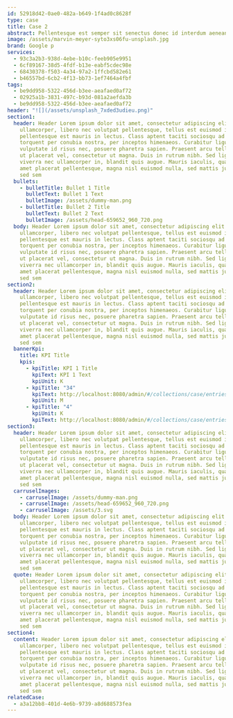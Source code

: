 ```yaml
---
id: 52918d42-0ae0-482a-b649-1f4ad0c8628f
type: case
title: Case 2
abstract: Pellentesque est semper sit senectus donec id interdum aenean
image: /assets/marvin-meyer-syto3xs06fu-unsplash.jpg
brand: Google p
services:
  - 93c3a2b3-938d-4ebe-b10c-feeb905e9951
  - 6cf89167-38d5-4fdf-b13e-eabf5cdec98e
  - 68430378-f503-4a34-97a2-1ffcbd582e61
  - b46557bd-6cb2-4f13-bb73-1ef7464a4fbf
tags:
  - be9dd958-5322-456d-b3ee-aeafaed0af72
  - 02925a1b-3831-497c-b93d-081a2aefda3b
  - be9dd958-5322-456d-b3ee-aeafaed0af72
header: "![](/assets/unsplash_7xded3udieu.png)"
section1:
  header: Header Lorem ipsum dolor sit amet, consectetur adipiscing elit. Proin
    ullamcorper, libero nec volutpat pellentesque, tellus est euismod ipsum, id
    pellentesque est mauris in lectus. Class aptent taciti sociosqu ad litora
    torquent per conubia nostra, per inceptos himenaeos. Curabitur ligula arcu,
    vulputate id risus nec, posuere pharetra sapien. Praesent arcu tellus, porta
    ut placerat vel, consectetur ut magna. Duis in rutrum nibh. Sed ligula nisi,
    viverra nec ullamcorper in, blandit quis augue. Mauris iaculis, quam sit
    amet placerat pellentesque, magna nisl euismod nulla, sed mattis justo felis
    sed sem
  bullets:
    - bulletTitle: Bullet 1 Title
      bulletText: Bullet 1 Text
      bulletImage: /assets/dummy-man.png
    - bulletTitle: Bullet 2 Title
      bulletText: Bullet 2 Text
      bulletImage: /assets/head-659652_960_720.png
  body: Header Lorem ipsum dolor sit amet, consectetur adipiscing elit. Proin
    ullamcorper, libero nec volutpat pellentesque, tellus est euismod ipsum, id
    pellentesque est mauris in lectus. Class aptent taciti sociosqu ad litora
    torquent per conubia nostra, per inceptos himenaeos. Curabitur ligula arcu,
    vulputate id risus nec, posuere pharetra sapien. Praesent arcu tellus, porta
    ut placerat vel, consectetur ut magna. Duis in rutrum nibh. Sed ligula nisi,
    viverra nec ullamcorper in, blandit quis augue. Mauris iaculis, quam sit
    amet placerat pellentesque, magna nisl euismod nulla, sed mattis justo felis
    sed sem
section2:
  header: Header Lorem ipsum dolor sit amet, consectetur adipiscing elit. Proin
    ullamcorper, libero nec volutpat pellentesque, tellus est euismod ipsum, id
    pellentesque est mauris in lectus. Class aptent taciti sociosqu ad litora
    torquent per conubia nostra, per inceptos himenaeos. Curabitur ligula arcu,
    vulputate id risus nec, posuere pharetra sapien. Praesent arcu tellus, porta
    ut placerat vel, consectetur ut magna. Duis in rutrum nibh. Sed ligula nisi,
    viverra nec ullamcorper in, blandit quis augue. Mauris iaculis, quam sit
    amet placerat pellentesque, magna nisl euismod nulla, sed mattis justo felis
    sed sem
  bannerKpi:
    title: KPI Title
    kpis:
      - kpiTitle: KPI 1 Title
        kpiText: KPI 1 Text
        kpiUnit: K
      - kpiTitle: "34"
        kpiText: http://localhost:8080/admin/#/collections/case/entries/case_2
        kpiUnit: M
      - kpiTitle: "4"
        kpiUnit: K
        kpiText: http://localhost:8080/admin/#/collections/case/entries/case_2
section3:
  header: Header Lorem ipsum dolor sit amet, consectetur adipiscing elit. Proin
    ullamcorper, libero nec volutpat pellentesque, tellus est euismod ipsum, id
    pellentesque est mauris in lectus. Class aptent taciti sociosqu ad litora
    torquent per conubia nostra, per inceptos himenaeos. Curabitur ligula arcu,
    vulputate id risus nec, posuere pharetra sapien. Praesent arcu tellus, porta
    ut placerat vel, consectetur ut magna. Duis in rutrum nibh. Sed ligula nisi,
    viverra nec ullamcorper in, blandit quis augue. Mauris iaculis, quam sit
    amet placerat pellentesque, magna nisl euismod nulla, sed mattis justo felis
    sed sem
  carruselImages:
    - carruselImage: /assets/dummy-man.png
    - carruselImage: /assets/head-659652_960_720.png
    - carruselImage: /assets/3.svg
  body: Header Lorem ipsum dolor sit amet, consectetur adipiscing elit. Proin
    ullamcorper, libero nec volutpat pellentesque, tellus est euismod ipsum, id
    pellentesque est mauris in lectus. Class aptent taciti sociosqu ad litora
    torquent per conubia nostra, per inceptos himenaeos. Curabitur ligula arcu,
    vulputate id risus nec, posuere pharetra sapien. Praesent arcu tellus, porta
    ut placerat vel, consectetur ut magna. Duis in rutrum nibh. Sed ligula nisi,
    viverra nec ullamcorper in, blandit quis augue. Mauris iaculis, quam sit
    amet placerat pellentesque, magna nisl euismod nulla, sed mattis justo felis
    sed sem
  quote: Header Lorem ipsum dolor sit amet, consectetur adipiscing elit. Proin
    ullamcorper, libero nec volutpat pellentesque, tellus est euismod ipsum, id
    pellentesque est mauris in lectus. Class aptent taciti sociosqu ad litora
    torquent per conubia nostra, per inceptos himenaeos. Curabitur ligula arcu,
    vulputate id risus nec, posuere pharetra sapien. Praesent arcu tellus, porta
    ut placerat vel, consectetur ut magna. Duis in rutrum nibh. Sed ligula nisi,
    viverra nec ullamcorper in, blandit quis augue. Mauris iaculis, quam sit
    amet placerat pellentesque, magna nisl euismod nulla, sed mattis justo felis
    sed sem
section4:
  content: Header Lorem ipsum dolor sit amet, consectetur adipiscing elit. Proin
    ullamcorper, libero nec volutpat pellentesque, tellus est euismod ipsum, id
    pellentesque est mauris in lectus. Class aptent taciti sociosqu ad litora
    torquent per conubia nostra, per inceptos himenaeos. Curabitur ligula arcu,
    vulputate id risus nec, posuere pharetra sapien. Praesent arcu tellus, porta
    ut placerat vel, consectetur ut magna. Duis in rutrum nibh. Sed ligula nisi,
    viverra nec ullamcorper in, blandit quis augue. Mauris iaculis, quam sit
    amet placerat pellentesque, magna nisl euismod nulla, sed mattis justo felis
    sed sem
relatedCase:
  - a3a12bb8-401d-4e6b-9739-a8d688573fea
---
```


